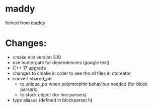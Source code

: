# maddy

forked from [maddy](https://github.com/progsource/maddy)

# Changes:

* cmake min version 3.10
* use huntergate for dependencies (google test)
* C++ 17 upgrade
* changes to cmake in order to see the all files in qtcreator
* convert shared_ptr
  * to unique_ptr when polymorphic behaviour needed (for block parsers)
  * to stack object (for line parsers) 
* type aliases (defined in blockparser.h)
